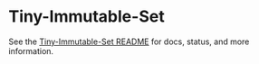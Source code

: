 # Tiny-Immutable-Set

See the [Tiny-Immutable-Set README](./packages/tiny-immutable-set) for docs, status, and more information.
